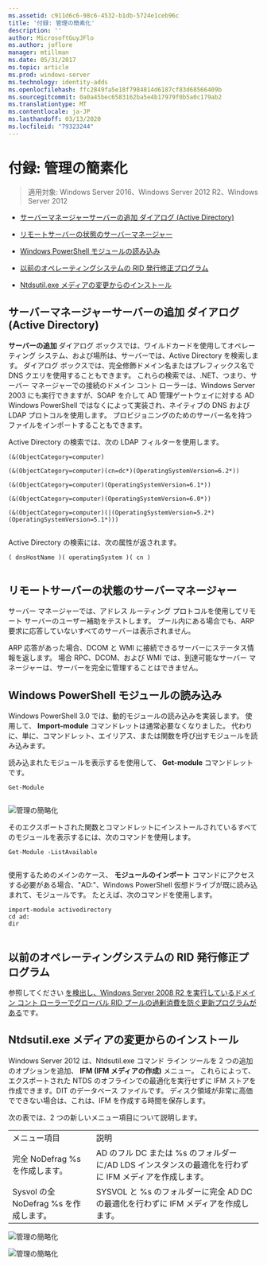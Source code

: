```yaml
---
ms.assetid: c911d6c6-98c6-4532-b1db-5724e1ceb96c
title: '付録: 管理の簡素化'
description: ''
author: MicrosoftGuyJFlo
ms.author: joflore
manager: mtillman
ms.date: 05/31/2017
ms.topic: article
ms.prod: windows-server
ms.technology: identity-adds
ms.openlocfilehash: ffc2849fa5e18f7984814d6187cf83d68566409b
ms.sourcegitcommit: 0a0a45bec6583162ba5e4b17979f0b5a0c179ab2
ms.translationtype: MT
ms.contentlocale: ja-JP
ms.lasthandoff: 03/13/2020
ms.locfileid: "79323244"
---
```

# <a name="simplified-administration-appendix"></a>付録: 管理の簡素化

>適用対象: Windows Server 2016、Windows Server 2012 R2、Windows Server 2012

  
-   [サーバーマネージャーサーバーの追加 ダイアログ (Active Directory)](../../ad-ds/deploy/Simplified-Administration-Appendix.md#BKMK_AddServers)  
  
-   [リモートサーバーの状態のサーバーマネージャー](../../ad-ds/deploy/Simplified-Administration-Appendix.md#BKMK_ServerMgrStatus)  
  
-   [Windows PowerShell モジュールの読み込み](../../ad-ds/deploy/Simplified-Administration-Appendix.md#BKMK_PSLoadModule)  
  
-   [以前のオペレーティングシステムの RID 発行修正プログラム](../../ad-ds/deploy/Simplified-Administration-Appendix.md#BKMK_Rid)  
  
-   [Ntdsutil.exe メディアの変更からのインストール](../../ad-ds/deploy/Simplified-Administration-Appendix.md#BKMK_IFM)  
  
## <a name="BKMK_AddServers"></a>サーバーマネージャーサーバーの追加 ダイアログ (Active Directory)  

**サーバーの追加** ダイアログ ボックスでは、ワイルドカードを使用してオペレーティング システム、および場所は、サーバーでは、Active Directory を検索します。 ダイアログ ボックスでは、完全修飾ドメイン名またはプレフィックス名で DNS クエリを使用することもできます。 これらの検索では、.NET、つまり、サーバー マネージャーでの接続のドメイン コント ローラーは、Windows Server 2003 にも実行できますが、SOAP を介して AD 管理ゲートウェイに対する AD Windows PowerShell ではなくによって実装され、ネイティブの DNS および LDAP プロトコルを使用します。 プロビジョニングのためのサーバー名を持つファイルをインポートすることもできます。  
  
Active Directory の検索では、次の LDAP フィルターを使用します。  
  
```  
(&(ObjectCategory=computer)  
  
(&(ObjectCategory=computer)(cn=dc*)(OperatingSystemVersion=6.2*))  
  
(&(ObjectCategory=computer)(OperatingSystemVersion=6.1*))  
  
(&(ObjectCategory=computer)(OperatingSystemVersion=6.0*))  
  
(&(ObjectCategory=computer)(|(OperatingSystemVersion=5.2*)(OperatingSystemVersion=5.1*)))  
  
```  
  
Active Directory の検索には、次の属性が返されます。  
  
```  
( dnsHostName )( operatingSystem )( cn )  
  
```  
  
## <a name="BKMK_ServerMgrStatus"></a>リモートサーバーの状態のサーバーマネージャー  
サーバー マネージャーでは、アドレス ルーティング プロトコルを使用してリモート サーバーのユーザー補助をテストします。 プール内にある場合でも、ARP 要求に応答していないすべてのサーバーは表示されません。  
  
ARP 応答があった場合、DCOM と WMI に接続できるサーバーにステータス情報を返します。 場合 RPC、DCOM、および WMI では、到達可能なサーバー マネージャーは、サーバーを完全に管理することはできません。  
  
## <a name="BKMK_PSLoadModule"></a>Windows PowerShell モジュールの読み込み  
Windows PowerShell 3.0 では、動的モジュールの読み込みを実装します。 使用して、 **Import-module** コマンドレットは通常必要なくなりました。 代わりに、単に、コマンドレット、エイリアス、または関数を呼び出すモジュールを読み込みます。  
  
読み込まれたモジュールを表示するを使用して、 **Get-module** コマンドレットです。  
  
```  
Get-Module  
  
```  
  
![管理の簡略化](media/Simplified-Administration-Appendix/ADDS_PSGetModule.gif)  
  
そのエクスポートされた関数とコマンドレットにインストールされているすべてのモジュールを表示するには、次のコマンドを使用します。  
  
```  
Get-Module -ListAvailable  
  
```  
  
使用するためのメインのケース、 **モジュールのインポート** コマンドにアクセスする必要がある場合、"AD:"、Windows PowerShell 仮想ドライブが既に読み込まれて、モジュールです。 たとえば、次のコマンドを使用します。  
  
```  
import-module activedirectory  
cd ad:  
dir  
  
```  
  
## <a name="BKMK_Rid"></a>以前のオペレーティングシステムの RID 発行修正プログラム  
参照してください [を検出し、Windows Server 2008 R2 を実行しているドメイン コント ローラーでグローバル RID プールの過剰消費を防ぐ更新プログラムがある](https://support.microsoft.com/kb/2618669)です。  
  
## <a name="BKMK_IFM"></a>Ntdsutil.exe メディアの変更からのインストール  
Windows Server 2012 は、Ntdsutil.exe コマンド ライン ツールを 2 つの追加のオプションを追加、 **IFM (IFM メディアの作成)** メニュー。 これらによって、エクスポートされた NTDS のオフラインでの最適化を実行せずに IFM ストアを作成できます。DIT のデータベース ファイルです。 ディスク領域が非常に高価でできない場合は、これは、IFM を作成する時間を保存します。  
  
次の表では、2 つの新しいメニュー項目について説明します。  
  
|||  
|-|-|  
|メニュー項目|説明|  
|完全 NoDefrag %s を作成します。|AD のフル DC または %s のフォルダーに/AD LDS インスタンスの最適化を行わずに IFM メディアを作成します。|  
|Sysvol の全 NoDefrag %s を作成します。|SYSVOL と %s のフォルダーに完全 AD DC の最適化を行わずに IFM メディアを作成します。|  
  
![管理の簡略化](media/Simplified-Administration-Appendix/ADDS_PSIFM.png)  
  
![管理の簡略化](media/Simplified-Administration-Appendix/ADDS_PSIFMComplete.gif)  
  



